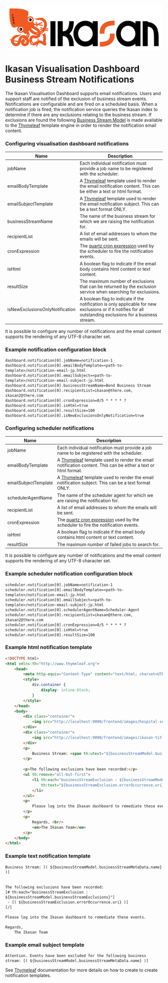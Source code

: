 ![IKASAN](../../developer/docs/quickstart-images/Ikasan-title-transparent.png)

# Ikasan Visualisation Dashboard Business Stream Notifications

The Ikasan Visualisation Dashboard supports email notifications. Users and support staff are notified of the exclusion of business stream events. Notifications are configurable
 and are fired on a scheduled basis. When a notification job is fired, the notification service queries the Ikasan index to determine if there are any exclusions relating to
 the business stream. If exclusions are found the following [Business Stream Model](./src/main/java/org/ikasan/dashboard/notification/model/BusinessStreamExclusions.java) is made 
 available to the [Thymeleaf](https://www.thymeleaf.org/) template engine in order to render the notification email content.

### Configuring visualisation dashboard notifications
| Name      | Description |
| ----------- | ----------- |
| jobName      | Each individual notification must provide a job name to be registered with the scheduler.       |
| emailBodyTemplate   | A [Thymeleaf](https://www.thymeleaf.org/) template used to render the email notification content. This can be either a text or html format.       |
| emailSubjectTemplate   | A [Thymeleaf](https://www.thymeleaf.org/) template used to render the email notification subject. This can be a text format ONLY.        |
| businessStreamName      | The name of the business stream for which we are raising the notification for.       |
| recipientList   | A list of email addresses to whom the emails will be sent.        |
| cronExpression      | The [quartz cron expression](http://www.quartz-scheduler.org/documentation/quartz-2.3.0/tutorials/crontrigger.html) used by the scheduler to fire the notification events.       |
| isHtml   | A boolean flag to indicate if the email body contains html content or text content.        |
| resultSize      | The maximum number of exclusions that can be returned by the exclusion service when searching for exclusions.       |
| isNewExclusionsOnlyNotification   | A boolean flag to indicate if the notification is only applicable for new exclusions or if it notifies for all outstanding exclusions for a business stream.        |

It is possible to configure any number of notifications and the email content supports the rendering of any UTF-8 character set.

### Example notification configuration block
```text
dashboard.notification[0].jobName=notification-1
dashboard.notification[0].emailBodyTemplate=<path-to-template>/notification-email-jp.html
dashboard.notification[0].emailSubject=<path-to-template>/notification-email-subject-jp.html
dashboard.notification[0].businessStreamName=Bond Business Stream 
dashboard.notification[0].recipientList=ikasan@there.com, ikasan2@there.com
dashboard.notification[0].cronExpression=0/5 * * * * ?
dashboard.notification[0].isHtml=true
dashboard.notification[0].resultSize=100
dashboard.notification[0].isNewExclusionsOnlyNotification=true
```

### Configuring scheduler notifications
| Name      | Description |
| ----------- | ----------- |
| jobName      | Each individual notification must provide a job name to be registered with the scheduler.       |
| emailBodyTemplate   | A [Thymeleaf](https://www.thymeleaf.org/) template used to render the email notification content. This can be either a text or html format.       |
| emailSubjectTemplate   | A [Thymeleaf](https://www.thymeleaf.org/) template used to render the email notification subject. This can be a text format ONLY.        |
| schedulerAgentName      | The name of the scheduler agent for which we are raising the notification for.       |
| recipientList   | A list of email addresses to whom the emails will be sent.        |
| cronExpression      | The [quartz cron expression](http://www.quartz-scheduler.org/documentation/quartz-2.3.0/tutorials/crontrigger.html) used by the scheduler to fire the notification events.       |
| isHtml   | A boolean flag to indicate if the email body contains html content or text content.        |
| resultSize      | The maximum number of failed jobs to search for.       |

It is possible to configure any number of notifications and the email content supports the rendering of any UTF-8 character set.

### Example scheduler notification configuration block
```text
scheduler.notification[0].jobName=notification-1
scheduler.notification[0].emailBodyTemplate=<path-to-template>/notification-email-jp.html
scheduler.notification[0].emailSubject=<path-to-template>/notification-email-subject-jp.html
scheduler.notification[0].schedulerAgentName=Scheduler-Agent
scheduler.notification[0].recipientList=ikasan@there.com, ikasan2@there.com
scheduler.notification[0].cronExpression=0/5 * * * * ?
scheduler.notification[0].isHtml=true
scheduler.notification[0].resultSize=100
```

### Example html notification template
```html
<!DOCTYPE html>
<html xmlns:th="http://www.thymeleaf.org">
    <head>
        <meta http-equiv="Content-Type" content="text/html; charset=UTF-8"/>
        <style>
            div.container {
                display: inline-block;
            }
        </style>
    </head>
    <body>
        <div class="container">
            <img src="http://localhost:9090/frontend/images/hospital-service.png" height="200px"/>
        </div>
        <div class="container">
            <img src="http://localhost:9090/frontend/images/ikasan-titling-transparent.png" height="150px"/>
        </div>
        <p>
            Business Stream: <span th:utext="${businessStreamModel.businessStreamMetaData.name}"></span>
        </p>
        
        <p>The following exclusions have been recorded:</p>
        <ul th:remove="all-but-first">
            <li th:each="businessStreamExclusion : ${businessStreamModel.businessStreamExclusions}"
                th:text="${businessStreamExclusion.errorOccurrence.uri}">Reading
            </li>
        </ul>
        <p>
            Please log into the Ikasan dashboard to remediate these events.
        </p>
        <p>
            Regards, <br/>
            <em>The Ikasan Team</em>
        </p>
    </body>
</html>
```
### Example text notification template
```text
Business Stream: [( ${businessStreamModel.businessStreamMetaData.name} )]


The following exclusions have been recorded:
[# th:each="businessStreamExclusion : ${businessStreamModel.businessStreamExclusions}"]
 - [( ${businessStreamExclusion.errorOccurrence.uri} )]
[/]

Please log into the Ikasan dashboard to remediate these events.

Regards,
    The Ikasan Team
```
### Example email subject template
```text
Attention. Events have been excluded for the following business stream: [( ${businessStreamModel.businessStreamMetaData.name} )]
```

See [Thymeleaf](https://www.thymeleaf.org/) documentation for more details on how to create to create notification templates.


